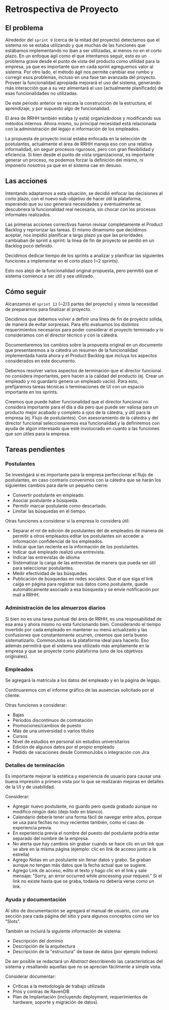 # Retrospectiva de Proyecto 

## El problema

Alrededor del `sprint 9` (cerca de la mitad del proyecto) detectamos que el sistema no se estaba utilizando y que muchas de las funciones que estábamos implementando no iban a ser utilizadas, al menos no en el corto plazo. En un enfoque ágil como el que intentamos seguir, esto es un problema grave desde el punto de vista del producto como utilidad para la empresa, ya que es importante que en cada sprint agreguemos valor al sistema. Por otro lado, el método ágil nos permite cambiar ese rumbo y corregir esos problemas, incluso en una fase tan avanzada del proyecto. Proveer la funcionalidad apropiada mejorará el uso del sistema, generando más interacción que a su vez alimentará el uso (actualmente planificado) de esas funcionalidades no utilizadas.

De este periodo anterior se rescata la construcción de la estructura, el aprendizaje, y por supuesto algo de funcionalidad.

El área de RRHH también estaba (y está) organizándose y modificando sus métodos internos. Ahora mismo, su principal necesidad está relacionada con la administración del legajo e información de los empleados. 

La propuesta de proyecto inicial estaba enfocada en la selección de postulantes, actualmente el área de RRHH maneja eso con una relativa informalidad, sin seguir procesos rigurosos, pero con gran flexibilidad y eficiencia. Si bien desde el punto de vista organizacional, es importante generar un proceso, no podemos forzar la definición del mismo, ni imponerlo nosotros ya que en el sistema cae en desuso.


## Las acciones

Intentando adaptarnos a esta situación, se decidió enfocar las decisiones al corto plazo, con el nuevo sub-objetivo de hacer útil la plataforma, esperando que su uso generara necesidades y eventualmente se descubriera la funcionalidad real necesaria, sin chocar con los procesos informales realizados.

Las primeras acciones correctivas fueron revisar completamente el Product Backlog y repriorizar las tareas. El mismo dinamismo que decidimos aceptar, nos impidió planificar a largo plazo ya que las prioridades cambiaban de sprint a sprint: la línea de fin de proyecto se perdió en un Backlog poco definido.

Decidimos dedicar tiempo de los sprints a analizar y planificar las siguientes funciones a implementar en el corto plazo (~2 sprints).

Esto nos alejó de la funcionalidad original propuesta, pero permitió que el sistema comience a ser útil y sea utilizado.


## Cómo seguir

Alcanzamos el `sprint 13` (~2/3 partes del proyecto) y vimos la necesidad de prepararnos para finalizar el proyecto. 

Decidimos que debemos volver a definir una línea de fin de proyecto sólida, de manera de evitar sorpresas. Para ello evaluamos los distintos requerimientos necesarios para poder considerar el proyecto terminado y lo consideramos con el director técnico y con la cátedra. 

Documentaremos los cambios sobre la propuesta original en un documento que presentaremos a la cátedra un resumen de la funcionalidad implementada hasta ahora y el Product Backlog que incluya los aspectos considerados en este documento.

Debemos resolver varios aspectos de terminación que el director funcional no considera importantes, pero hacen a la calidad del producto (ej. Crear un empleado y no guardarlo genera un empleado vacío). Para esto, prefijaremos tareas técnicas o terminaciones de UI con un espacio importante en los sprints.

Creemos que puede haber funcionalidad que el director funcional no considera importante para el día a día pero que puede ser valiosa para un producto mejor acabado y completo a ojos de la cátedra, y útil para la empresa (ej. Flujo de postulantes). Con asesoramiento de la cátedra y del director funcional seleccionaremos esa funcionalidad y la definiremos con ayuda de algún interesado que esté involucrado en cuanto a las funciones que son útiles para la empresa.

## Tareas pendientes

### Postulantes

Se investigará si es importante para la empresa perfeccionar el flujo de postulantes, en caso contrario convenimos con la cátedra que se harán los siguientes cambios para darle un pequeño cierre:

* Convertir postulante en empleado.
* Asociar postulante a búsqueda.
* Permitir marcar postulante como descartado.
* Limitar las búsquedas en el tiempo.

Otras funciones a considerar si la empresa lo considera útil:

* Separar el rol de edición de postulantes del de empleados de manera de permitir a otros empleados editar los postulantes sin acceder a información confidencial de los empleados.
* Indicar que tan reciente es la información de los postulantes.
* Indicar qué empleado realizó una entrevista.
* Indicar las entrevistas de idioma
* Sistematizar la carga de las entrevistas de manera que pueda ser útil para seleccionar postulantes.
* Medir efectividad de las búsquedas.
* Publicación de búsquedas en redes sociales. Que el que siga el link caiga en página para registrar sus datos como postulante, quede automáticamente asociado a esa búsqueda y se envíe notificación por mail a RRHH. 

### Administración de los almuerzos diarios

Si bien no es una tarea puntual del área de RRHH, es una resposabilidad de esa area y ahora mismo no está funcionando bien. Considerando el tiempo invertido por cada empleado en mantener su menú actualizado y las confusiones que constantemente ocurren, creemos que sería bueno sistematizarlo. CommonJobs es la plataforma ideal para hacerlo. Eso además permitirá que el sistema sea utilizado más ampliamente en la empresa y que se proyecte como plataforma (uno de los objetivos originales).

### Empleados

Se agregará la matricula a los datos del empleado y en la página de legajo.

Continuaremos con el informe gráfico de las ausencias solicitado por el cliente.

Otras funciones a considerar:

* Bajas
* Períodos discontinuos de contratación
* Promociones/cambios de puesto
* Más de una universidad o varios títulos
* Cursos
* Nivel de estudios en personal sin estudios universitarios
* Edición de algunos datos por el propio empleado
* Pedido de vacaciones desde CommonJobs o integración con Jira

### Detalles de terminación

Es importante mejorar la estética y experiencia de usuario para causar una buena impresión a primera vista por lo que se realizarán mejoras en detalles de la UI y de usabilidad.

Considerar:

* Agregar nuevo postulante, no guardo pero queda grabado aunque no modifico ningún dato (dejo todo en blanco).
* Calendario debería tener una forma fácil de navegar entre años, porque se usa para fechas no muy recientes también, como el caso de experiencia previa.
* En experiencia previa el nombre del puesto del postulante podría estar separado del nombre de la empresa.
* No alerta que hay cambios sin grabar cuando se hace clic en un link que se abre en la misma página (ejemplo: clic en link de acceso junto a la estrella)
* Agrego Notas en un postulante sin llenar datos y grabo. Se graban aunque no tengan más datos que la fecha actual que se sugiere.
* Agrego Link de acceso, edito el texto y hago clic en el link y sale mensaje: "Sorry, an error occurred while processing your request." Si el link no existe hasta que se graba, todavía no debería verse como un link. 

### Ayuda y documentación

Al sitio de documentación se agregará el manual de usuario, con una sección para cada página del sitio y para algunos conceptos como ser los "Slots".

También se incluirá la siguiente información de sistema:

* Descripción del dominio
* Descripción de la arquitectura
* Descripción de la "estructura" de base de datos (por ejemplo índices)

De ser posible se redactará un _Abstract_ describiendo las características del sistema y resaltando aquellas que no se aprecian fácilmente a simple vista.

Considerar documentar:

* Críticas a la metodología de trabajo utilizada
* Pros y contras de RavenDB
* Plan de Implantación (incluyendo deployment, requerimientos de hardware, soporte y migración de datos).